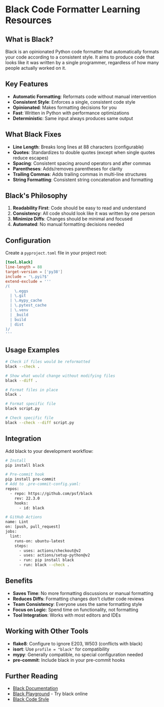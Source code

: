 # Black Code Formatter Learning Resources

## What is Black?
Black is an opinionated Python code formatter that automatically formats your code according to a consistent style. It aims to produce code that looks like it was written by a single programmer, regardless of how many people actually worked on it.

## Key Features
- **Automatic Formatting**: Reformats code without manual intervention
- **Consistent Style**: Enforces a single, consistent code style
- **Opinionated**: Makes formatting decisions for you
- **Fast**: Written in Python with performance optimizations
- **Deterministic**: Same input always produces same output

## What Black Fixes
- **Line Length**: Breaks long lines at 88 characters (configurable)
- **Quotes**: Standardizes to double quotes (except when single quotes reduce escapes)
- **Spacing**: Consistent spacing around operators and after commas
- **Parentheses**: Adds/removes parentheses for clarity
- **Trailing Commas**: Adds trailing commas in multi-line structures
- **String Formatting**: Consistent string concatenation and formatting

## Black's Philosophy
1. **Readability First**: Code should be easy to read and understand
2. **Consistency**: All code should look like it was written by one person
3. **Minimize Diffs**: Changes should be minimal and focused
4. **Automated**: No manual formatting decisions needed

## Configuration
Create a `pyproject.toml` file in your project root:

```toml
[tool.black]
line-length = 88
target-version = ['py38']
include = '\.pyi?$'
extend-exclude = '''
/(
    \.eggs
  | \.git
  | \.mypy_cache
  | \.pytest_cache
  | \.venv
  | _build
  | build
  | dist
)/
'''
```

## Usage Examples
```bash
# Check if files would be reformatted
black --check .

# Show what would change without modifying files
black --diff .

# Format files in place
black .

# Format specific file
black script.py

# Check specific file
black --check --diff script.py
```

## Integration
Add black to your development workflow:

```bash
# Install
pip install black

# Pre-commit hook
pip install pre-commit
# Add to .pre-commit-config.yaml:
repos:
  - repo: https://github.com/psf/black
    rev: 22.3.0
    hooks:
      - id: black

# GitHub Actions
name: Lint
on: [push, pull_request]
jobs:
  lint:
    runs-on: ubuntu-latest
    steps:
      - uses: actions/checkout@v2
      - uses: actions/setup-python@v2
      - run: pip install black
      - run: black --check .
```

## Benefits
- **Saves Time**: No more formatting discussions or manual formatting
- **Reduces Diffs**: Formatting changes don't clutter code reviews
- **Team Consistency**: Everyone uses the same formatting style
- **Focus on Logic**: Spend time on functionality, not formatting
- **Tool Integration**: Works with most editors and IDEs

## Working with Other Tools
- **flake8**: Configure to ignore E203, W503 (conflicts with black)
- **isort**: Use `profile = "black"` for compatibility
- **mypy**: Generally compatible, no special configuration needed
- **pre-commit**: Include black in your pre-commit hooks

## Further Reading
- [Black Documentation](https://black.readthedocs.io/)
- [Black Playground](https://black.vercel.app/) - Try black online
- [Black Code Style](https://black.readthedocs.io/en/stable/the_black_code_style/index.html)